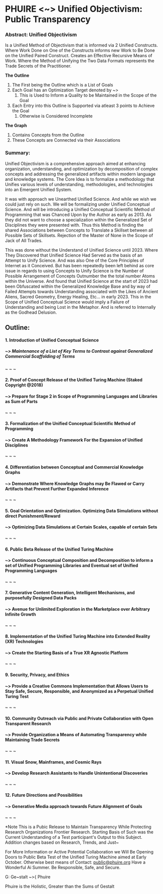 # PHUIRE <~> Unified Objectivism: Public Transparency

### Abstract: Unified Objectivism
Is a Unified Method of Objectivism that is informed via 2 Unified Constructs.
Where Work Done on One of the Constructs informs new Work to Be Done on the Unified Paired Construct.
Creates an Effective Recursive Means of Work.
Where the Method of Unifying the Two Data Formats represents the Trade Secrets of the Practitioner.

**The Outline** 
1. The First being the Outline which is a List of Goals
2. Each Goal has an Optimization Target denoted by ~>
   1. This is Used to Inform a Quality to be Maintained in the Scope of the Goal
3. Each Entry into this Outline is Supported via atleast 3 points to Achieve the Goal
   1. Otherwise is Considered Incomplete  

**The Graph**
1. Contains Concepts from the Outline
2. These Concepts are Connected via their Associations


### Summary:
Unified Objectivism is a comprehensive approach aimed at enhancing organization, understanding, and optimization by decomposition of complex concepts and addressing the generalized artifacts within modern language and knowledge systems. The Core Idea is to formalize a methodology that Unifies various levels of understanding, methodologies, and technologies into an Emergent Unified System.

It was with approach we Unearthed Unified Science. And while we wish we could just rely on such. We will be formalizing under Unified Conceptual Science. And will be introducing a Unified Conceptual Scientific Method of Programming that was Chanced Upon by the Author as early as 2013. As they did not want to choose a specialization within the Generalized Set of Disciplines they were presented with. Thus this Method is finding the shared Associations between Concepts to Translate a Skillset between all Possible Sets of Skillsets. Rejection of the Master of None in the Scope of Jack of All Trades.

This was done without the Understand of Unified Science until 2023. Where They Discovered that Unified Science Had Served as the basis of an Attempt to Unify Science. And was also One of the Core Principles of Internet as it Conceived. But has been repeatedly been left behind as core issue in regards to using Concepts to Unify Science is the Number of Possible Arrangement of Concepts Outnumber the the total number Atoms within the Universe. And found that Unified Science at the start of 2023 had been Obfuscated within the Generalized Knowledge Base and by way of Failed Attempts towards Understanding associated with the Likes of Ancient Aliens, Sacred Geometry, Energy Healing, Etc... in early 2023. This in the Scope of Unified Conceptual Science would imply a Failure of Understanding and being Lost in the Metaphor. And is referred to Internally as the Godhead Delusion.

## Outline:

#### 1. Introduction of Unified Conceptual Science
##### ~> Maintenance of a List of Key Terms to Contrast against Generalized Commercial Scaffolding of Terms
~ ~ ~
#### 2. Proof of Concept Release of the Unified Turing Machine (Staked Copyright @2018)
#### ~> Prepare for Stage 2 in Scope of Programming Languages and Libraries as Sum of Parts
~ ~ ~
#### 3. Formalization of the Unified Conceptual Scientific Method of Programming
#### ~> Create A Methodology Framework For the Expansion of Unified Disciplines
~ ~ ~
#### 4. Differentiation between Conceptual and Commercial Knowledge Graphs
#### ~> Demonstrate Where Knowledge Graphs may Be Flawed or Carry Artifacts that Prevent Further Expanded Inference
~ ~ ~
#### 5. Goal Orientation and Optimization. Optimizing Data Simulations without direct Punishment/Reward
#### ~> Optimizing Data Simulations at Certain Scales, capable of certain Sets
~ ~ ~
#### 6. Public Beta Release of the Unified Turing Machine
#### ~> Continuous Conceptual Composition and Decomposition to inform a set of Unified Programming Libraries and Eventual set of Unified Programming Languages
~ ~ ~
#### 7. Generative Content Generation, Intelligent Mechanisms, and purposefully Designed Data Packs
#### ~> Avenue for Unlimited Exploration in the Marketplace over Arbitrary Infinite Growth
~ ~ ~
#### 8. Implementation of the Unified Turing Machine into Extended Reality (XR) Technologies
#### ~> Create the Starting Basis of a True XR Agnostic Platform
~ ~ ~
#### 9. Security, Privacy, and Ethics
#### ~> Provide a Creative Commons Implementation that Allows Users to Stay Safe, Secure, Responsible, and Anonymized as a Perpetual Unified Turing Test
~ ~ ~
#### 10. Community Outreach via Public and Private Collaboration with Open Transparent Research
#### ~> Provide Organization a Means of Automating Transparency while Maintaining Trade Secrets
~ ~ ~
#### 11. Visual Snow, Mainframes, and Cosmic Rays
#### ~> Develop Research Assistants to Handle Unintentional Discoveries
~ ~ ~
#### 12. Future Directions and Possibilities
#### ~> Generative Media approach towards Future Alignment of Goals
~ ~ ~

*Note This is a Pubic Release to Maintain Transparency While Protecting Research Organizations Frontier Research. Starting Basis of Such was the Current Understanding of a Test participant's Output to this Subject. Addition changes based on Research, Trends, and Just~

For More Information or Active Potential Collaboration we Will Be Opening Doors to Public Beta Test of the Unified Turing Machine aimed at Early October.
Otherwise best means of Contact: public@phuire.org
Have a Wonderful Ai Summer. Be Responsible, Safe, and Secure.

G: Ge~stalt ~>{ Phuire

Phuire is the Holistic, Greater than the Sums of Gestalt

